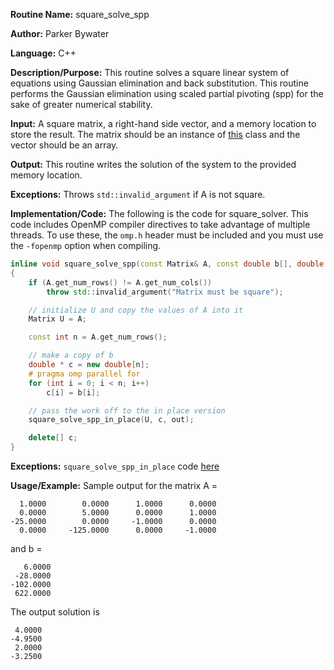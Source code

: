 **Routine Name:** square_solve_spp

**Author:** Parker Bywater

**Language:** C++

**Description/Purpose:** This routine solves a square linear system of equations using Gaussian elimination and 
back substitution. This routine performs the Gaussian elimination using scaled partial pivoting (spp) for the sake of greater numerical stability.

**Input:** A square matrix, a right-hand side vector, and a memory location to store the result. The
matrix should be an instance of [this](../src/Matrix.cpp) class and the vector should be an array.
 
**Output:** This routine writes the solution of the system to the provided memory location. 

**Exceptions:** Throws `std::invalid_argument` if A is not square. 

**Implementation/Code:** The following is the code for square_solver. This code includes OpenMP compiler directives to take advantage of multiple threads. To use these, the `omp.h` header
must be included and you must use the `-fopenmp` option when compiling.   

```C++  
inline void square_solve_spp(const Matrix& A, const double b[], double out[])
{
    if (A.get_num_rows() != A.get_num_cols())
        throw std::invalid_argument("Matrix must be square");

    // initialize U and copy the values of A into it
    Matrix U = A;  

    const int n = A.get_num_rows(); 

    // make a copy of b 
    double * c = new double[n];
    # pragma omp parallel for 
    for (int i = 0; i < n; i++)
        c[i] = b[i];

    // pass the work off to the in place version
    square_solve_spp_in_place(U, c, out);

    delete[] c; 
}
```
**Exceptions:** `square_solve_spp_in_place` code [here](./square_solve_spp_in_place.md) 

**Usage/Example:** Sample output for the matrix A = 

      1.0000	    0.0000	    1.0000	    0.0000	
      0.0000	    5.0000	    0.0000	    1.0000	
    -25.0000	    0.0000	   -1.0000	    0.0000	
      0.0000	 -125.0000	    0.0000	   -1.0000	

and b = 

       6.0000
     -28.0000
    -102.0000
     622.0000

The output solution is 

     4.0000
    -4.9500
     2.0000
    -3.2500
